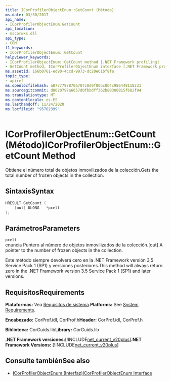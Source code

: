 ```yaml
---
title: ICorProfilerObjectEnum::GetCount (Método)
ms.date: 03/30/2017
api_name:
- ICorProfilerObjectEnum.GetCount
api_location:
- mscorwks.dll
api_type:
- COM
f1_keywords:
- ICorProfilerObjectEnum::GetCount
helpviewer_keywords:
- ICorProfilerObjectEnum::GetCount method [.NET Framework profiling]
- GetCount method, ICorProfilerObjectEnum interface [.NET Framework profiling]
ms.assetid: 166b0761-ed80-4ccd-9973-dc20e61bf8fa
topic_type:
- apiref
ms.openlocfilehash: a0777797870a707c0d0f00bc0b4c986448118231
ms.sourcegitcommit: d8020797a6657d0fbbdff362b80300815f682f94
ms.translationtype: MT
ms.contentlocale: es-ES
ms.lasthandoff: 11/24/2020
ms.locfileid: "95702399"
---
```

# <a name="icorprofilerobjectenumgetcount-method"></a><span data-ttu-id="23d2a-102">ICorProfilerObjectEnum::GetCount (Método)</span><span class="sxs-lookup"><span data-stu-id="23d2a-102">ICorProfilerObjectEnum::GetCount Method</span></span>

<span data-ttu-id="23d2a-103">Obtiene el número total de objetos inmovilizados de la colección.</span><span class="sxs-lookup"><span data-stu-id="23d2a-103">Gets the total number of frozen objects in the collection.</span></span>  
  
## <a name="syntax"></a><span data-ttu-id="23d2a-104">Sintaxis</span><span class="sxs-lookup"><span data-stu-id="23d2a-104">Syntax</span></span>  
  
```cpp  
HRESULT GetCount (  
    [out] ULONG   *pcelt  
);  
```  
  
## <a name="parameters"></a><span data-ttu-id="23d2a-105">Parámetros</span><span class="sxs-lookup"><span data-stu-id="23d2a-105">Parameters</span></span>  

 `pcelt`  
 <span data-ttu-id="23d2a-106">enuncia Puntero al número de objetos inmovilizados de la colección.</span><span class="sxs-lookup"><span data-stu-id="23d2a-106">[out] A pointer to the number of frozen objects in the collection.</span></span>  
  
 <span data-ttu-id="23d2a-107">Este método siempre devolverá cero en la .NET Framework versión 3,5 Service Pack 1 (SP1) y versiones posteriores.</span><span class="sxs-lookup"><span data-stu-id="23d2a-107">This method will always return zero in the .NET Framework version 3.5 Service Pack 1 (SP1) and later versions.</span></span>  
  
## <a name="requirements"></a><span data-ttu-id="23d2a-108">Requisitos</span><span class="sxs-lookup"><span data-stu-id="23d2a-108">Requirements</span></span>  

 <span data-ttu-id="23d2a-109">**Plataformas:** Vea [Requisitos de sistema](../../get-started/system-requirements.md).</span><span class="sxs-lookup"><span data-stu-id="23d2a-109">**Platforms:** See [System Requirements](../../get-started/system-requirements.md).</span></span>  
  
 <span data-ttu-id="23d2a-110">**Encabezado:** CorProf.idl, CorProf.h</span><span class="sxs-lookup"><span data-stu-id="23d2a-110">**Header:** CorProf.idl, CorProf.h</span></span>  
  
 <span data-ttu-id="23d2a-111">**Biblioteca:** CorGuids.lib</span><span class="sxs-lookup"><span data-stu-id="23d2a-111">**Library:** CorGuids.lib</span></span>  
  
 <span data-ttu-id="23d2a-112">**.NET Framework versiones:**[!INCLUDE[net_current_v20plus](../../../../includes/net-current-v20plus-md.md)]</span><span class="sxs-lookup"><span data-stu-id="23d2a-112">**.NET Framework Versions:** [!INCLUDE[net_current_v20plus](../../../../includes/net-current-v20plus-md.md)]</span></span>  
  
## <a name="see-also"></a><span data-ttu-id="23d2a-113">Consulte también</span><span class="sxs-lookup"><span data-stu-id="23d2a-113">See also</span></span>

- [<span data-ttu-id="23d2a-114">ICorProfilerObjectEnum (Interfaz)</span><span class="sxs-lookup"><span data-stu-id="23d2a-114">ICorProfilerObjectEnum Interface</span></span>](icorprofilerobjectenum-interface.md)
